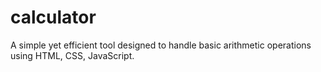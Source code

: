 # calculator
A simple yet efficient tool designed to handle basic arithmetic operations using  HTML, CSS, JavaScript.
